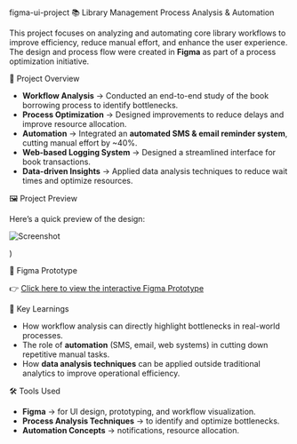 figma-ui-project
📚 Library Management Process Analysis & Automation  

This project focuses on analyzing and automating core library workflows to improve efficiency, reduce manual effort, and enhance the user experience. The design and process flow were created in **Figma** as part of a process optimization initiative.  

📌 Project Overview  
- **Workflow Analysis** → Conducted an end-to-end study of the book borrowing process to identify bottlenecks.  
- **Process Optimization** → Designed improvements to reduce delays and improve resource allocation.  
- **Automation** → Integrated an **automated SMS & email reminder system**, cutting manual effort by ~40%.  
- **Web-based Logging System** → Designed a streamlined interface for book transactions.  
- **Data-driven Insights** → Applied data analysis techniques to reduce wait times and optimize resources.  

🖼️ Project Preview  

Here’s a quick preview of the design:  

![Screenshot](https://github.com/user-attachments/assets/bffcfa72-3980-4382-84ba-a5212fa3ef96)

)   

🎨 Figma Prototype  

👉 [Click here to view the interactive Figma Prototype](https://www.figma.com/design/wWxbfKbD7uRNbOOj5HQBnR/Untitled?node-id=0-1&t=b2IpDznGoSVKj3ip-1)  

🚀 Key Learnings  
- How workflow analysis can directly highlight bottlenecks in real-world processes.  
- The role of **automation** (SMS, email, web systems) in cutting down repetitive manual tasks.  
- How **data analysis techniques** can be applied outside traditional analytics to improve operational efficiency.  

 🛠️ Tools Used  
- **Figma** → for UI design, prototyping, and workflow visualization.  
- **Process Analysis Techniques** → to identify and optimize bottlenecks.  
- **Automation Concepts** → notifications, resource allocation.  

 

